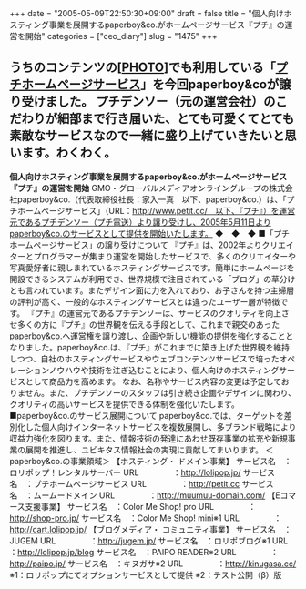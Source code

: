 +++
date = "2005-05-09T22:50:30+09:00"
draft = false
title = "個人向けホスティング事業を展開するpaperboy&amp;co.がホームページサービス『プチ』の運営を開始"
categories = ["ceo_diary"]
slug = "1475"
+++

うちのコンテンツの[<a href="http://ieiri.petit.cc">PHOTO</a>]でも利用している「<a href="http://petit.cc">プチホームページサービス</a>」を今回paperboy&coが譲り受けました。
プチデンソー（元の運営会社）のこだわりが細部まで行き届いた、とても可愛くてとても素敵なサービスなので一緒に盛り上げていきたいと思います。わくわく。
--
<b>個人向けホスティング事業を展開するpaperboy&co.がホームページサービス『プチ』の運営を開始</b>
GMO・グローバルメディアオンライングループの株式会社paperboy&co.（代表取締役社長：家入一真　以下、paperboy&co.）は、「プチホームページサービス」（URL：http://www.petit.cc/　以下、『プチ』）を運営元であるプチデンソー（プチ電送）より譲り受けし、2005年5月11日よりpaperboy&co.のサービスとして提供を開始いたします。
◆　◆　◆
■「プチホームページサービス」の譲り受けについて
『プチ』は、2002年よりクリエイターとプログラマーが集まり運営を開始したサービスで、多くのクリエイターや写真愛好者に親しまれているホスティングサービスです。簡単にホームページを開設できるシステムが利用でき、世界規模で注目されている「ブログ」の草分けとも言われています。またデザイン面に力を入れており、お子さんを持つ主婦層の評判が高く、一般的なホスティングサービスとは違ったユーザー層が特徴です。
『プチ』の運営元であるプチデンソーは、サービスのクオリティを向上させ多くの方に『プチ』の世界観を伝える手段として、これまで親交のあったpaperboy&co.へ運営権を譲り渡し、企画や新しい機能の提供を強化することとなりました。paperboy&co.は、『プチ』がこれまでに築き上げた世界観を維持しつつ、自社のホスティングサービスやウェブコンテンツサービスで培ったオペレーションノウハウや技術を注ぎ込むことにより、個人向けのホスティングサービスとして商品力を高めます。
なお、名称やサービス内容の変更は予定しておりません。また、プチデンソーのスタッフは引き続き企画やデザインに関わり、クオリティの高いサービスを提供できる体制を強化いたします。
■paperboy&co.のサービス展開について
paperboy&co.では、ターゲットを差別化した個人向けインターネットサービスを複数展開し、多ブランド戦略により収益力強化を図ります。また、情報技術の発達にあわせ既存事業の拡充や新規事業の展開を推進し、ユビキタス情報社会の実現に貢献してまいります。
＜paperboy&co.の事業領域＞
【ホスティング・ ドメイン事業】
サービス名　：ロリポップ！レンタルサーバー
URL　　　　 ：<a href="http://lolipop.jp">http://lolipop.jp/</a>
サービス名　：プチホームページサービス
URL　　　　 ：<a href="http://petit.cc">http://petit.cc</a>
サービス名　：ムームードメイン
URL　　　　 ：<a href="http://muumuu-domain.com">http://muumuu-domain.com/</a>
【Eコマース支援事業】
サービス名　：Color Me Shop! pro
URL　　　　 ：<a href="http://shop-pro.jp">http://shop-pro.jp/</a>
サービス名　：Color Me Shop! mini※1
URL　　　　 ：<a href="http://cart.lolipop.jp">http://cart.lolipop.jp/</a>
【ブログメディア・ コミュニティ事業】
サービス名　：JUGEM
URL　　　　 ：<a href="http://jugem.jp">http://jugem.jp/</a>
サービス名　：ロリポブログ※1
URL　　　　 ：<a href="http://lolipop.jp/blog">http://lolipop.jp/blog</a>
サービス名　：PAIPO READER※2
URL　　　　 ：<a href="http://paipo.jp">http://paipo.jp/</a>
サービス名　：キヌガサ※2
URL　　　　 ：<a href="http://kinugasa.cc">http://kinugasa.cc/</a>
※1：ロリポップにてオプションサービスとして提供
※2：テスト公開（β）版
